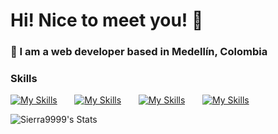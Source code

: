 # Hi! Nice to meet you! 👋

### 🥑 I am a web developer based in Medellín, Colombia

### Skills

[![My Skills](https://skillicons.dev/icons?i=html,css)](https://skillicons.dev) &nbsp;&nbsp;&nbsp;&nbsp;&nbsp; [![My Skills](https://skillicons.dev/icons?i=js,ts)](https://skillicons.dev) &nbsp;&nbsp;&nbsp;&nbsp;&nbsp; [![My Skills](https://skillicons.dev/icons?i=react,next)](https://skillicons.dev) &nbsp;&nbsp;&nbsp;&nbsp;&nbsp; [![My Skills](https://skillicons.dev/icons?i=tailwind,scss)](https://skillicons.dev) &nbsp;&nbsp;&nbsp;&nbsp;&nbsp;
<br/>

![Sierra9999's Stats](https://github-readme-stats.vercel.app/api?username=Sierra9999&theme=dark&show_icons=true&hide_border=true&count_private=true)
<br>


